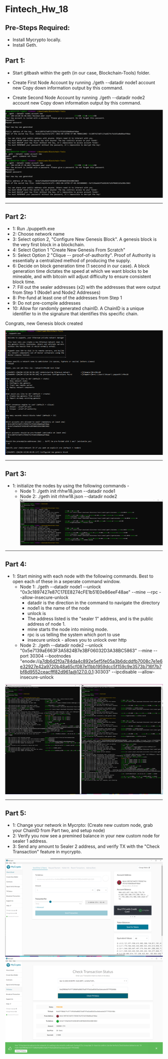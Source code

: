# Fintech_Hw_18


## Pre-Steps Required: 
- Install Mycrypto locally. 
- Install Geth.

## Part 1:

  - Start gitbash within the geth (in our case, Blockchain-Tools) folder.

  - Create First Node Account by running ./geth --datadir node1 account new Copy down information output by this command.

  - Create Second Node Account by running ./geth --datadir node2 account new Copy down information output by this command.

![Screenshot 1](https://github.com/MedakaRiceFish/Fintech_Hw_18/blob/main/Screenshots/Step%201.png)

---

## Part 2: 

- 1: Run ./puppeth.exe 
- 2: Choose network name 
- 3: Select option 2, "Configure New Genesis Block". A genesis block is the very first block in a blockchain. 
- 4: Select Option 1 "Create New Genesis From Scratch" 
- 5: Select Option 2 "Clique -- proof-of-authority". Proof of Authority is essentially a centralized method of producing the supply. 
- 6: Decide on block generation time (1 second in our case). A block generation time dictates the speed at which we want blocks to be mineable, and with bitcoin will adjust difficulty to ensure consistent block time. 
- 7: Fill out the sealer addresses (x2) with the addresses that were output from Step 1 (Node1 and Node2 Addresses) 
- 8: Pre-fund at least one of the addresses from Step 1 
- 9: Do not pre-compile addresses 
- 10: Allow for randomly generated chainID. A ChainID is a unique identifier to in the signature that identifies this specific chain. 

Congrats, new Genesis block created

![Screenshot2](https://github.com/MedakaRiceFish/Fintech_Hw_18/blob/main/Screenshots/Step%202.png)

---

## Part 3: 
- 1: initialize the nodes by using the following commands - 
  - Node 1: ./geth init rhhw18.json --datadir node1 
  - Node 2: ./geth init rhhw18.json --datadir node2
![Screenshot3](https://github.com/MedakaRiceFish/Fintech_Hw_18/blob/main/Screenshots/Step%203.png)

---

## Part 4: 

- 1: Start mining with each node with the following commands. Best to open each of these in a seperate command window. 
  - Node 1: ./geth --datadir node1 --unlock "0x3c1897427e87C17EE8274cFE1b51E0e86eeF48ae" --mine --rpc --allow-insecure-unlock
    - datadir is the direction in the command to navigate the directory
    - node1 is the name of the node
    - unlock is
    - The address listed is the "sealer 1" address, and is the public address of node 1. 
    - mine starts the node into mining mode.
    - rpc is us telling the system which port to use
    - insecure unlock - allows you to unlock over http
  - Node 2: ./geth --datadir node2 --unlock "0x5e7139aE663F3A5824B7e3BF06032D3A38BC5863" --mine --port 30304 --bootnodes "enode://a7db6d2f0a784da4c892e5ef5fe05a3b6dcddfb7008c7e1e6e32927e42a9720b48a65cf087e11bb1959dcc5f159c9e3573b716f7b7bf8d9552ceacfff82d961a@127.0.0.1:30303" --ipcdisable --allow-insecure-unlock

![Screenshot4](https://github.com/MedakaRiceFish/Fintech_Hw_18/blob/main/Screenshots/Step%204.png)

---

## Part 5: 

- 1: Change your network in Mycrpto: (Create new custom node, grab your ChainID from Part two, and setup node) 
- 2: Verify you now see a premined balance in your new custom node for sealer 1 address. 
- 3: Send any amount to Sealer 2 address, and verify TX with the "Check Transaction" feature in mycrypto.

![Screenshot5](https://github.com/MedakaRiceFish/Fintech_Hw_18/blob/main/Screenshots/Step%205.png)
![Screenshot6](https://github.com/MedakaRiceFish/Fintech_Hw_18/blob/main/Screenshots/Step%206.png)
